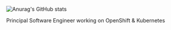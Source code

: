 ![Anurag's GitHub stats](https://github-readme-stats.vercel.app/api?username=ardaguclu&show_icons=true&theme=onedark)

Principal Software Engineer working on OpenShift & Kubernetes
